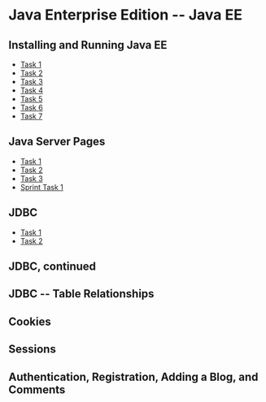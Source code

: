 # Java Enterprise Edition -- Java EE

## Installing and Running Java EE

- [Task 1](https://github.com/Bayan2019/java_ee/blob/master/src/ch01/Task_01_1.java)
- [Task 2](https://github.com/Bayan2019/java_ee/blob/master/src/ch01/Task_01_2.java)
- [Task 3](https://github.com/Bayan2019/java_ee/blob/master/src/ch01/Task_01_3.java)
- [Task 4](https://github.com/Bayan2019/java_ee/blob/master/src/ch01/Task_01_4.java)
- [Task 5](https://github.com/Bayan2019/java_ee/blob/master/src/ch01/Task_01_5.java)
- [Task 6](https://github.com/Bayan2019/java_ee/blob/master/src/ch01/Task_01_6.java)
- [Task 7](https://github.com/Bayan2019/java_ee/blob/master/src/ch01/Task_01_7.java)

## Java Server Pages

- [Task 1](https://github.com/Bayan2019/java_ee/tree/master/src/ch02/bitlabShop)
- [Task 2](https://github.com/Bayan2019/java_ee/blob/master/src/ch02/bitlabShop/Task_02_Details.java)
- [Task 3](https://github.com/Bayan2019/java_ee/tree/master/src/ch02/bitlabNews)
- [Sprint Task 1](https://github.com/Bayan2019/java_ee/tree/master/src/ch02/sprint1)

## JDBC

- [Task 1](https://github.com/Bayan2019/java_ee/blob/master/src/ch03/bitlabAcademy/Task_03_Main.java)
- [Task 2](https://github.com/Bayan2019/java_ee/blob/master/src/ch03/bitlabAcademy/Task_03_Details.java)

## JDBC, continued

[//]: # (- [Task 1]&#40;&#41;)

[//]: # (- [Sprint Task 2]&#40;&#41;)

## JDBC -- Table Relationships

[//]: # (- [Task 1]&#40;&#41;)

[//]: # (- [Task 2]&#40;&#41;)

## Cookies

[//]: # (- [Task 1]&#40;&#41;)

[//]: # (- [Task 2]&#40;&#41;)

[//]: # (- [Task 3]&#40;&#41;)

[//]: # (- [Sprint Task 3]&#40;&#41;)

## Sessions


## Authentication, Registration, Adding a Blog, and Comments
